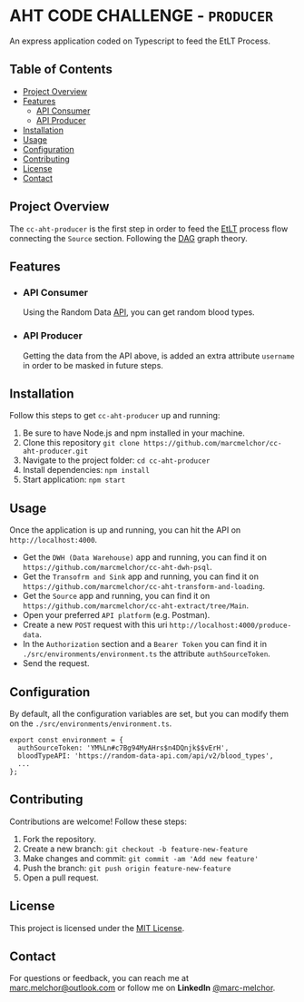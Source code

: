 # AHT CODE CHALLENGE - `PRODUCER`

An express application coded on Typescript to feed the EtLT Process.


## Table of Contents

- [Project Overview](#project-overview)
- [Features](#features)
  - [API Consumer](#api-consumer)
  - [API Producer](#api-producer)
- [Installation](#installation)
- [Usage](#usage)
- [Configuration](#configuration)
- [Contributing](#contributing)
- [License](#license)
- [Contact](#contact)


## Project Overview

The `cc-aht-producer` is the first step in order to feed the [EtLT](https://www.integrate.io/blog/what-is-etlt/) process flow connecting the `Source` section.
Following the [DAG](https://en.wikipedia.org/wiki/Directed_acyclic_graph) graph theory.


## Features

- ### API Consumer
  Using the Random Data [API](https://random-data-api.com/), you can get random blood types.

- ### API Producer
  Getting the data from the API above, is added an extra attribute `username` in order to be masked in future steps.


## Installation

Follow this steps to get `cc-aht-producer` up and running:

1. Be sure to have Node.js and npm installed in your machine.
2. Clone this repository `git clone https://github.com/marcmelchor/cc-aht-producer.git`
3. Navigate to the project folder: `cd cc-aht-producer`
4. Install dependencies: `npm install`
5. Start application: `npm start`


## Usage

Once the application is up and running, you can hit the API on `http://localhost:4000`.

- Get the `DWH (Data Warehouse)` app and running, you can find it on `https://github.com/marcmelchor/cc-aht-dwh-psql`.
- Get the `Transofrm and Sink` app and running, you can find it on `https://github.com/marcmelchor/cc-aht-transform-and-loading`.
- Get the `Source` app and running, you can find it on `https://github.com/marcmelchor/cc-aht-extract/tree/Main`.
- Open your preferred `API platform` (e.g. Postman).
- Create a new `POST` request with this uri `http://localhost:4000/produce-data`.
- In the `Authorization` section and a `Bearer Token` you can find it in `./src/environments/environment.ts` the attribute `authSourceToken`.
- Send the request.


## Configuration

By default, all the configuration variables are set, but you can modify them on the `./src/environments/environment.ts`.

```
export const environment = {
  authSourceToken: 'YM%Ln#c7Bg94MyAHrs$n4DQnjk$$vErH',
  bloodTypeAPI: 'https://random-data-api.com/api/v2/blood_types',
  ...
};

```


## Contributing

Contributions are welcome! Follow these steps:

1. Fork the repository.
2. Create a new branch: `git checkout -b feature-new-feature`
3. Make changes and commit: `git commit -am 'Add new feature'`
4. Push the branch: `git push origin feature-new-feature`
5. Open a pull request.


## License

This project is licensed under the <u>[MIT License](https://opensource.org/license/mit/)</u>.


## Contact

For questions or feedback, you can reach me at <u>marc.melchor@outlook.com</u> or follow me on <b>LinkedIn</b> <u>@marc-melchor</u>. 
